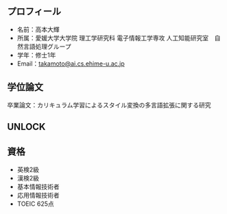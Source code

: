 ## プロフィール
- 名前：高本大輝
- 所属：愛媛大学大学院 理工学研究科 電子情報工学専攻 人工知能研究室　自然言語処理グループ
- 学年：修士1年
- Email：takamoto@ai.cs.ehime-u.ac.jp

## 学位論文
卒業論文：カリキュラム学習によるスタイル変換の多言語拡張に関する研究

## UNLOCK

## 資格
- 英検2級
- 漢検2級
- 基本情報技術者
- 応用情報技術者
- TOEIC 625点

<!--
**TakamotoDaiki/TakamotoDaiki** is a ✨ _special_ ✨ repository because its `README.md` (this file) appears on your GitHub profile.

Here are some ideas to get you started:

- 🔭 I’m currently working on ...
- 🌱 I’m currently learning ...
- 👯 I’m looking to collaborate on ...
- 🤔 I’m looking for help with ...
- 💬 Ask me about ...
- 📫 How to reach me: ...
- 😄 Pronouns: ...
- ⚡ Fun fact: ...
-->

